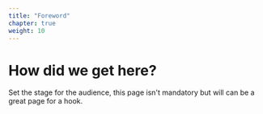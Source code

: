 ```yaml
---
title: "Foreword"
chapter: true
weight: 10
---
```


# How did we get here?

Set the stage for the audience, this page isn't mandatory but will can be a great page for a hook.